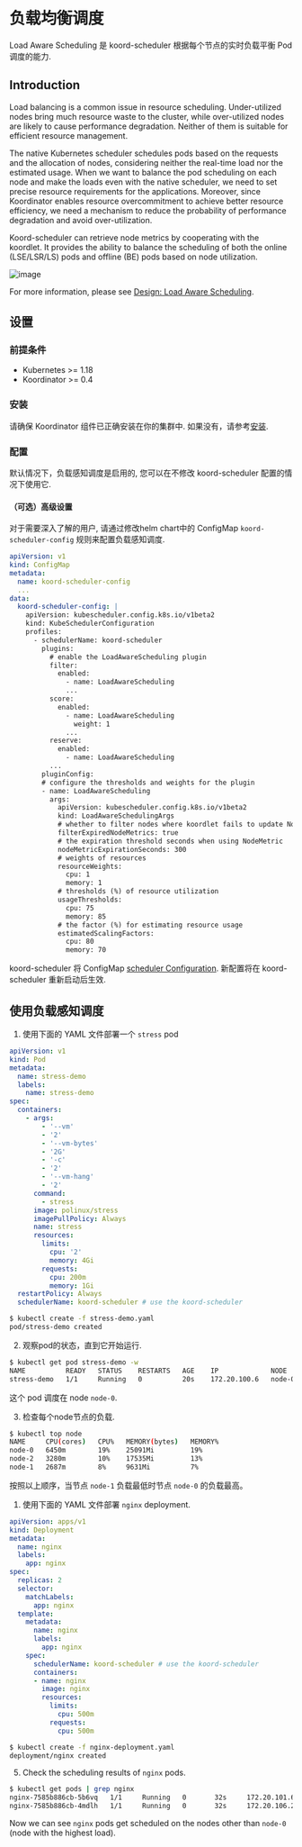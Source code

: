 # 负载均衡调度

Load Aware Scheduling 是 koord-scheduler 根据每个节点的实时负载平衡 Pod 调度的能力.

## Introduction

Load balancing is a common issue in resource scheduling. Under-utilized nodes bring much resource waste to the
cluster, while over-utilized nodes are likely to cause performance degradation. Neither of them is suitable for
efficient resource management.

The native Kubernetes scheduler schedules pods based on the requests and the allocation of nodes, considering neither
the real-time load nor the estimated usage. When we want to balance the pod scheduling on each node and make the loads
even with the native scheduler, we need to set precise resource requirements for the applications. Moreover, since
Koordinator enables resource overcommitment to achieve better resource efficiency, we need a mechanism to reduce the
probability of performance degradation and avoid over-utilization.

Koord-scheduler can retrieve node metrics by cooperating with the koordlet. It provides the ability to balance the
scheduling of both the online (LSE/LSR/LS) pods and offline (BE) pods based on node utilization.

![image](/img/load-aware-scheduling-arch.svg)

For more information, please see [Design: Load Aware Scheduling](/docs/designs/load-aware-scheduling).

## 设置

### 前提条件

- Kubernetes >= 1.18
- Koordinator >= 0.4

### 安装

请确保 Koordinator 组件已正确安装在你的集群中. 如果没有，请参考[安装](/docs/installation).

### 配置

默认情况下，负载感知调度是启用的, 您可以在不修改 koord-scheduler 配置的情况下使用它.

#### （可选）高级设置

对于需要深入了解的用户, 请通过修改helm chart中的 ConfigMap `koord-scheduler-config` 规则来配置负载感知调度.

```yaml
apiVersion: v1
kind: ConfigMap
metadata:
  name: koord-scheduler-config
  ...
data:
  koord-scheduler-config: |
    apiVersion: kubescheduler.config.k8s.io/v1beta2
    kind: KubeSchedulerConfiguration
    profiles:
      - schedulerName: koord-scheduler
        plugins:
          # enable the LoadAwareScheduling plugin
          filter:
            enabled:
              - name: LoadAwareScheduling
              ...
          score:
            enabled:
              - name: LoadAwareScheduling
                weight: 1
              ...
          reserve:
            enabled:
              - name: LoadAwareScheduling
          ...
        pluginConfig:
        # configure the thresholds and weights for the plugin
        - name: LoadAwareScheduling
          args:
            apiVersion: kubescheduler.config.k8s.io/v1beta2
            kind: LoadAwareSchedulingArgs
            # whether to filter nodes where koordlet fails to update NodeMetric
            filterExpiredNodeMetrics: true
            # the expiration threshold seconds when using NodeMetric
            nodeMetricExpirationSeconds: 300
            # weights of resources
            resourceWeights:
              cpu: 1
              memory: 1
            # thresholds (%) of resource utilization
            usageThresholds:
              cpu: 75
              memory: 85
            # the factor (%) for estimating resource usage
            estimatedScalingFactors:
              cpu: 80
              memory: 70
```

koord-scheduler 将 ConfigMap [scheduler Configuration](https://kubernetes.io/docs/reference/scheduling/config/).
新配置将在 koord-scheduler 重新启动后生效.

## 使用负载感知调度

1. 使用下面的 YAML 文件部署一个 `stress` pod

```yaml
apiVersion: v1
kind: Pod
metadata:
  name: stress-demo
  labels:
    name: stress-demo
spec:
  containers:
    - args:
        - '--vm'
        - '2'
        - '--vm-bytes'
        - '2G'
        - '-c'
        - '2'
        - '--vm-hang'
        - '2'
      command:
        - stress
      image: polinux/stress
      imagePullPolicy: Always
      name: stress
      resources:
        limits:
          cpu: '2'
          memory: 4Gi
        requests:
          cpu: 200m
          memory: 1Gi
  restartPolicy: Always
  schedulerName: koord-scheduler # use the koord-scheduler
```

```bash
$ kubectl create -f stress-demo.yaml
pod/stress-demo created
```

2. 观察pod的状态，直到它开始运行.

```bash
$ kubectl get pod stress-demo -w
NAME          READY   STATUS    RESTARTS   AGE    IP             NODE     NOMINATED NODE   READINESS GATES
stress-demo   1/1     Running   0          20s    172.20.100.6   node-0   <none>           <none>
```

这个 pod 调度在 node `node-0`.

3. 检查每个node节点的负载.

```bash
$ kubectl top node
NAME     CPU(cores)   CPU%   MEMORY(bytes)   MEMORY%
node-0   6450m        19%    25091Mi         19%
node-2   3280m        10%    17535Mi         13%
node-1   2687m        8%     9631Mi          7%
```
按照以上顺序，当节点 `node-1` 负载最低时节点 `node-0` 的负载最高。

1. 使用下面的 YAML 文件部署 `nginx` deployment.

```yaml
apiVersion: apps/v1
kind: Deployment
metadata:
  name: nginx
  labels:
    app: nginx
spec:
  replicas: 2
  selector:
    matchLabels:
      app: nginx
  template:
    metadata:
      name: nginx
      labels:
        app: nginx
    spec:
      schedulerName: koord-scheduler # use the koord-scheduler
      containers:
      - name: nginx
        image: nginx
        resources:
          limits:
            cpu: 500m
          requests:
            cpu: 500m
```

```bash
$ kubectl create -f nginx-deployment.yaml
deployment/nginx created
```

5. Check the scheduling results of `nginx` pods.

```bash
$ kubectl get pods | grep nginx
nginx-7585b886cb-5b6vq   1/1     Running   0       32s     172.20.101.6    node-1   <none>         <none>
nginx-7585b886cb-4mdlh   1/1     Running   0       32s     172.20.106.20   node-2   <none>         <none>
```

Now we can see `nginx` pods get scheduled on the nodes other than `node-0` (node with the highest load).
